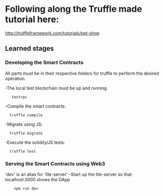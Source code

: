 # Following along the Truffle made tutorial here:

http://truffleframework.com/tutorials/pet-shop


## Learned stages 

### Developing the Smart Contracts

   All parts must be in their respective folders for truffle to perform the desired
   operation.
  
  -The local test blockchain must be up and running 
       
       testrpc

  -Compile the smart contracts:
  
      truffle compile
      
  -Migrate using JS:  
  
      truffle migrate 
      
  -Execute the solidity/JS tests: 
  
      truffle test 

### Serving the Smart Contracts using Web3

   'dev' is an alias for 'lite-server'
   -Start up the lite-server so that localhost:3000 shows the DApp
        
        npm run dev

  
